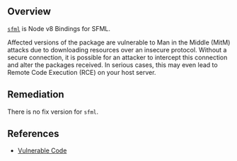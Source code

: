 ## Overview
[`sfml`](https://www.npmjs.com/package/sfml) is Node v8 Bindings for SFML.

Affected versions of the package are vulnerable to Man in the Middle (MitM) attacks due to downloading resources over an insecure protocol. Without a secure connection, it is possible for an attacker to intercept this connection and alter the packages received. In serious cases, this may even lead to Remote Code Execution (RCE) on your host server.

## Remediation
There is no fix version for `sfml`.

## References
- [Vulnerable Code](https://github.com/bmeck/node-sfml/blob/master/install#L32)
